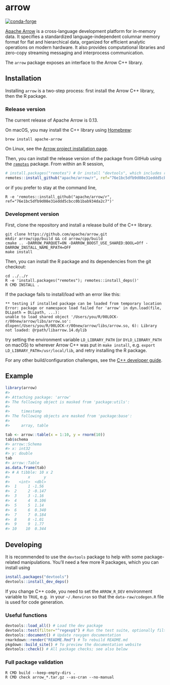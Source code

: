 
<!-- README.md is generated from README.Rmd. Please edit that file -->

# arrow

[![conda-forge](https://img.shields.io/conda/vn/conda-forge/r-arrow.svg)](https://anaconda.org/conda-forge/r-arrow)

[Apache Arrow](https://arrow.apache.org/) is a cross-language
development platform for in-memory data. It specifies a standardized
language-independent columnar memory format for flat and hierarchical
data, organized for efficient analytic operations on modern hardware. It
also provides computational libraries and zero-copy streaming messaging
and interprocess communication.

The `arrow` package exposes an interface to the Arrow C++ library.

## Installation

Installing `arrow` is a two-step process: first install the Arrow C++
library, then the R package.

### Release version

The current release of Apache Arrow is 0.13.

On macOS, you may install the C++ library using
[Homebrew](https://brew.sh/):

``` shell
brew install apache-arrow
```

On Linux, see the [Arrow project installation
page](https://arrow.apache.org/install/).

Then, you can install the release version of the package from GitHub
using the [`remotes`](https://remotes.r-lib.org/) package. From within
an R session,

``` r
# install.packages("remotes") # Or install "devtools", which includes remotes
remotes::install_github("apache/arrow/r", ref="76e1bc5dfb9d08e31eddd5cbcc0b1bab934da2c7")
```

or if you prefer to stay at the command line,

``` shell
R -e 'remotes::install_github("apache/arrow/r", ref="76e1bc5dfb9d08e31eddd5cbcc0b1bab934da2c7")'
```

### Development version

First, clone the repository and install a release build of the C++
library.

``` shell
git clone https://github.com/apache/arrow.git
mkdir arrow/cpp/build && cd arrow/cpp/build
cmake .. -DARROW_PARQUET=ON -DARROW_BOOST_USE_SHARED:BOOL=Off -DARROW_INSTALL_NAME_RPATH=OFF
make install
```

Then, you can install the R package and its dependencies from the git
checkout:

``` shell
cd ../../r
R -e 'install.packages("remotes"); remotes::install_deps()'
R CMD INSTALL .
```

If the package fails to install/load with an error like this:

    ** testing if installed package can be loaded from temporary location
    Error: package or namespace load failed for 'arrow' in dyn.load(file, DLLpath = DLLpath, ...):
    unable to load shared object '/Users/you/R/00LOCK-r/00new/arrow/libs/arrow.so':
    dlopen(/Users/you/R/00LOCK-r/00new/arrow/libs/arrow.so, 6): Library not loaded: @rpath/libarrow.14.dylib

try setting the environment variable `LD_LIBRARY_PATH` (or
`DYLD_LIBRARY_PATH` on macOS) to wherever Arrow C++ was put in `make
install`, e.g. `export LD_LIBRARY_PATH=/usr/local/lib`, and retry
installing the R package.

For any other build/configuration challenges, see the [C++ developer
guide](https://arrow.apache.org/docs/developers/cpp.html#building).

## Example

``` r
library(arrow)
#> 
#> Attaching package: 'arrow'
#> The following object is masked from 'package:utils':
#> 
#>     timestamp
#> The following objects are masked from 'package:base':
#> 
#>     array, table

tab <- arrow::table(x = 1:10, y = rnorm(10))
tab$schema
#> arrow::Schema 
#> x: int32
#> y: double
tab
#> arrow::Table
as.data.frame(tab)
#> # A tibble: 10 x 2
#>        x      y
#>    <int>  <dbl>
#>  1     1 -1.56 
#>  2     2 -0.147
#>  3     3 -1.16 
#>  4     4  0.106
#>  5     5  1.14 
#>  6     6  0.340
#>  7     7  0.184
#>  8     8 -1.01 
#>  9     9  1.77 
#> 10    10  0.344
```

## Developing

It is recommended to use the `devtools` package to help with some
package-related manipulations. You’ll need a few more R packages, which
you can install using

``` r
install.packages("devtools")
devtools::install_dev_deps()
```

If you change C++ code, you need to set the `ARROW_R_DEV` environment
variable to `TRUE`, e.g.  in your `~/.Renviron` so that the
`data-raw/codegen.R` file is used for code generation.

### Useful functions

``` r
devtools::load_all() # Load the dev package
devtools::test(filter="^regexp$") # Run the test suite, optionally filtering file names
devtools::document() # Update roxygen documentation
rmarkdown::render("README.Rmd") # To rebuild README.md
pkgdown::build_site() # To preview the documentation website
devtools::check() # All package checks; see also below
```

### Full package validation

``` shell
R CMD build --keep-empty-dirs .
R CMD check arrow_*.tar.gz --as-cran --no-manual
```
